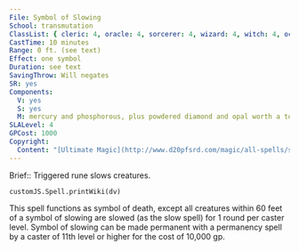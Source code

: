 ```yaml
---
File: Symbol of Slowing
School: transmutation
ClassList: { cleric: 4, oracle: 4, sorcerer: 4, wizard: 4, witch: 4, occultist: 3 }
CastTime: 10 minutes
Range: 0 ft. (see text)
Effect: one symbol
Duration: see text
SavingThrow: Will negates
SR: yes
Components:
  V: yes
  S: yes
  M: mercury and phosphorous, plus powdered diamond and opal worth a total of 1,000 gp
SLALevel: 4
GPCost: 1000
Copyright:
  Content: "[Ultimate Magic](http://www.d20pfsrd.com/magic/all-spells/s/symbol-of-slowing)"
---
```

Brief:: Triggered rune slows creatures.

```dataviewjs
customJS.Spell.printWiki(dv)
```

This spell functions as symbol of death, except all creatures within 60 feet of a symbol of slowing are slowed (as the slow spell) for 1 round per caster level.  Symbol of slowing can be made permanent with a permanency spell by a caster of 11th level or higher for the cost of 10,000 gp.
